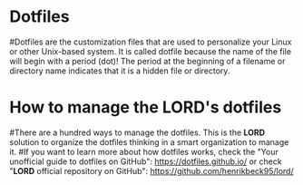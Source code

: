 # Dotfiles
#Dotfiles are the customization files that are used to personalize your Linux or other Unix-based system. It is called dotfile because the name of the file will begin with a period (dot)! The period at the beginning of a filename or directory name indicates that it is a hidden file or directory.

# How to manage the LORD's dotfiles
#There are a hundred ways to manage the dotfiles. This is the **LORD** solution to organize the dotfiles thinking in a smart organization to manage it.
#If you want to learn more about how dotfiles works, check the "Your unofficial guide to dotfiles on GitHub": https://dotfiles.github.io/ or check "**LORD** official repository on GitHub": https://github.com/henrikbeck95/lord/

